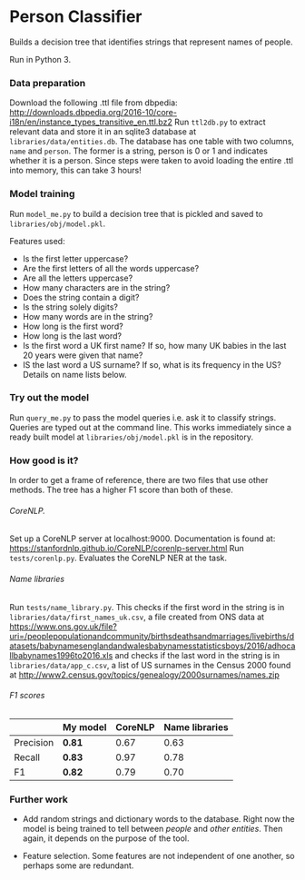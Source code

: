 # Person Classifier

Builds a decision tree that identifies strings that represent names of people.

Run in Python 3.


### Data preparation

Download the following .ttl file from dbpedia:
http://downloads.dbpedia.org/2016-10/core-i18n/en/instance_types_transitive_en.ttl.bz2
Run `ttl2db.py` to extract relevant data and store it in an sqlite3 database at `libraries/data/entities.db`.
The database has one table with two columns, `name` and `person`. The former is a string, person is 0 or 1 and indicates whether it is a person.
Since steps were taken to avoid loading the entire .ttl into memory, this can take 3 hours!


### Model training

Run `model_me.py` to build a decision tree that is pickled and saved to `libraries/obj/model.pkl`.

Features used:
* Is the first letter uppercase?
* Are the first letters of all the words uppercase?
* Are all the letters uppercase?
* How many characters are in the string?
* Does the string contain a digit?
* Is the string solely digits?
* How many words are in the string?
* How long is the first word?
* How long is the last word?
* Is the first word a UK first name? If so, how many UK babies in the last 20 years were given that name?
* IS the last word a US surname? If so, what is its frequency in the US?
Details on name lists below.


### Try out the model

Run `query_me.py` to pass the model queries i.e. ask it to classify strings. Queries are typed out at the command line.
This works immediately since a ready built model at `libraries/obj/model.pkl` is in the repository.


### How good is it?

In order to get a frame of reference, there are two files that use other methods. The tree has a higher F1 score than both of these.

###### CoreNLP.
Set up a CoreNLP server at localhost:9000. Documentation is found at:
https://stanfordnlp.github.io/CoreNLP/corenlp-server.html
Run `tests/corenlp.py`. Evaluates the CoreNLP NER at the task.

###### Name libraries
Run `tests/name_library.py`.
This checks if the first word in the string is in `libraries/data/first_names_uk.csv`, a file created from ONS data at
https://www.ons.gov.uk/file?uri=/peoplepopulationandcommunity/birthsdeathsandmarriages/livebirths/datasets/babynamesenglandandwalesbabynamesstatisticsboys/2016/adhocallbabynames1996to2016.xls
and checks if the last word in the string is in `libraries/data/app_c.csv`, a list of US surnames in the Census 2000 found at
http://www2.census.gov/topics/genealogy/2000surnames/names.zip

###### F1 scores

|           |My model  |CoreNLP  |Name libraries|
|-----------|----------|---------|--------------|
|Precision  |**0.81**  |0.67     |0.63          |
|Recall     |**0.83**  |0.97     |0.78          |
|F1         |**0.82**  |0.79     |0.70          |


### Further work

* Add random strings and dictionary words to the database. Right now the model is being trained to tell between *people* and *other entities*. Then again, it depends on the purpose of the tool.

* Feature selection. Some features are not independent of one another, so perhaps some are redundant.